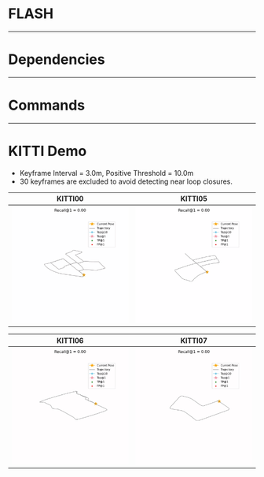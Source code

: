# FLASH
---


# Dependencies
---


# Commands
---


# KITTI Demo
- Keyframe Interval = 3.0m, Positive Threshold = 10.0m
- 30 keyframes are excluded to avoid detecting near loop closures.

| KITTI00 | KITTI05 |
|----------------|----------------|
| ![GIF 1](fig/00.gif) | ![GIF 2](fig/05.gif) |

| KITTI06 | KITTI07 |
|------------|--------------|
| ![GIF 1](fig/06.gif) | ![GIF 2](fig/07.gif) |
